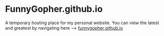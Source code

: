 # FunnyGopher.github.io
A temporary hosting place for my personal website. You can view the latest and greatest by navigating here --> [funnygopher.github.io](funnygopher.github.io)